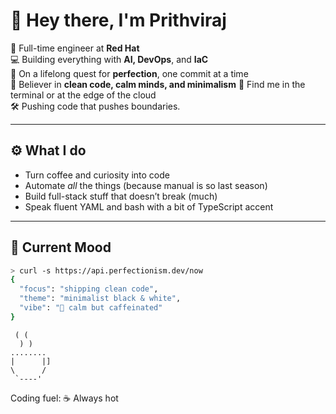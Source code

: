 # 👋 Hey there, I'm Prithviraj

🏢 Full-time engineer at **Red Hat**  
💻 Building everything with **AI, DevOps**, and **IaC**  
🎯 On a lifelong quest for **perfection**, one commit at a time  
🌱 Believer in **clean code, calm minds, and minimalism**
📍 Find me in the terminal or at the edge of the cloud  
🛠️ Pushing code that pushes boundaries.  

---

## ⚙️ What I do

- Turn coffee and curiosity into code  
- Automate *all* the things (because manual is so last season)  
- Build full-stack stuff that doesn’t break (much)  
- Speak fluent YAML and bash with a bit of TypeScript accent

---

## 💭 Current Mood

```bash
> curl -s https://api.perfectionism.dev/now
{
  "focus": "shipping clean code",
  "theme": "minimalist black & white",
  "vibe": "🧘 calm but caffeinated"
}
```


     ( (
      ) )
    ........
    |      |]
    \      /
     `----'
Coding fuel: ☕ Always hot

